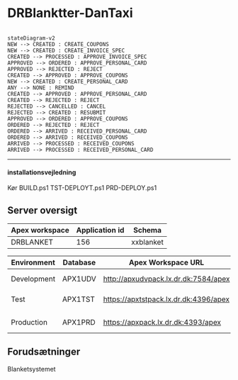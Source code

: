 # DRBlanktter-DanTaxi

```mermaid

stateDiagram-v2
NEW --> CREATED : CREATE_COUPONS
NEW --> CREATED : CREATE_INVOICE_SPEC
CREATED --> PROCESSED : APPROVE_INVOICE_SPEC
APPROVED --> ORDERED : APPROVE_PERSONAL_CARD
APPROVED --> REJECTED : REJECT
CREATED --> APPROVED : APPROVE_COUPONS
NEW --> CREATED : CREATE_PERSONAL_CARD
ANY --> NONE : REMIND
CREATED --> APPROVED : APPROVE_PERSONAL_CARD
CREATED --> REJECTED : REJECT
REJECTED --> CANCELLED : CANCEL
REJECTED --> CREATED : RESUBMIT
APPROVED --> ORDERED : APPROVE_COUPONS
ORDERED --> REJECTED : REJECT
ORDERED --> ARRIVED : RECEIVED_PERSONAL_CARD
ORDERED --> ARRIVED : RECEIVED_COUPONS
ARRIVED --> PROCESSED : RECEIVED_COUPONS
ARRIVED --> PROCESSED : RECEIVED_PERSONAL_CARD

```

***

#### installationsvejledning

Kør BUILD.ps1
TST-DEPLOYT.ps1
PRD-DEPLOY.ps1



## Server oversigt


| Apex workspace | Application id | Schema    |
|----------------|----------------|-----------|
| DRBLANKET      | 156            | xxblanket |


| Environment | Database | Apex Workspace URL                    | Apex application URL                          | Single Signon                                              | Uden Kerberos (til REST oauth2)       |
|-------------|----------|---------------------------------------|-----------------------------------------------|------------------------------------------------------------|---------------------------------------|
| Development | APX1UDV  | http://apxudvpack.lx.dr.dk:7584/apex  | http://apxudvpack.lx.dr.dk:7584/apex/f?p=127  | NA                                                         | N/A                                   |
| Test        | APX1TST  | https://apxtstpack.lx.dr.dk:4396/apex | https://apxtstpack.lx.dr.dk:4396/apex/f?p=127 | https://apxtstpack.lx.dr.dk:4396/apex/f?p=127 (se noter *) | https://apxtstpack.lx.dr.dk:4397/apex |
|             |
| Production  | APX1PRD  | https://apxpack.lx.dr.dk:4393/apex    | https://apxpack.lx.dr.dk:4393/apex/f?p=127    | https://apxpack.lx.dr.dk:4393/apex/f?p=127                 | https://apxpack.lx.dr.dk:4392/apex    |


## Forudsætninger

Blanketsystemet
